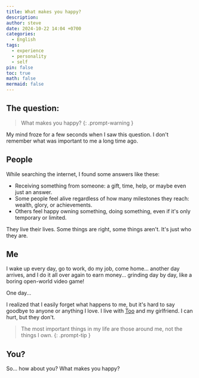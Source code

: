 ```yaml
---
title: What makes you happy?
description: 
author: steve
date: 2024-10-22 14:04 +0700
categories:
  - English
tags:
  - experience
  - personality
  - self
pin: false
toc: true
math: false
mermaid: false
---
```

## The question:

>What makes you happy?
{: .prompt-warning }

My mind froze for a few seconds when I saw this question. I don't remember what was important to me a long time ago.

## People

While searching the internet, I found some answers like these:
- Receiving something from someone: a gift, time, help, or maybe even just an answer.
- Some people feel alive regardless of how many milestones they reach: wealth, glory, or achievements.
- Others feel happy owning something, doing something, even if it's only temporary or limited.

They live their lives. Some things are right, some things aren't. It's just who they are.

## Me

I wake up every day, go to work, do my job, come home... another day arrives, and I do it all over again to earn money... grinding day by day, like a boring open-world video game!

One day...

I realized that I easily forget what happens to me, but it's hard to say goodbye to anyone or anything I love.
I live with [Too](/my-pet/) and my girlfriend.
I can hurt, but they don't.

>The most important things in my life are those around me, not the things I own.
{: .prompt-tip }

## You?

So... how about you? What makes you happy?
